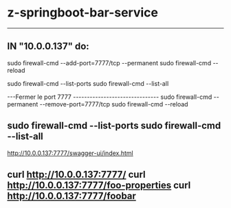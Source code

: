 # z-springboot-bar-service
-----------------------------------------------------
IN "10.0.0.137" do:
-----------------------------------------------------
sudo firewall-cmd --add-port=7777/tcp --permanent
sudo firewall-cmd --reload

sudo firewall-cmd --list-ports
sudo firewall-cmd --list-all

---Fermer le port 7777 -------------------------------
sudo firewall-cmd --permanent --remove-port=7777/tcp
sudo firewall-cmd --reload

sudo firewall-cmd --list-ports
sudo firewall-cmd --list-all
-----------------------------------------------------
http://10.0.0.137:7777/swagger-ui/index.html

curl http://10.0.0.137:7777/
curl http://10.0.0.137:7777/foo-properties
curl http://10.0.0.137:7777/foobar
-----------------------------------------------------
